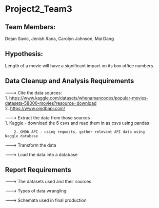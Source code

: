 # Project2_Team3
## Team Members: 
Dejan Savic, Jenish Rana, Carolyn Johnson, Mai Dang 

## Hypothesis: 
Length of a movie will have a significant impact on its box office numbers. 

## Data Cleanup and Analysis Requirements

---> Cite the data sources: </br>
		1. https://www.kaggle.com/datasets/whenamancodes/popular-movies-datasets-58000-movies?resource=download </br>
		2. https://www.omdbapi.com/

---> Extract the data from those sources </br>
		1. Kaggle - download the 6 csvs and read them in as csvs using pandas </br>

		2. OMDb API - using requests, gather relevant API data using Kaggle database

---> Transform the data

---> Load the data into a database

## Report Requirements
	
---> The datasets used and their sources

---> Types of data wrangling

---> Schemata used in final production

